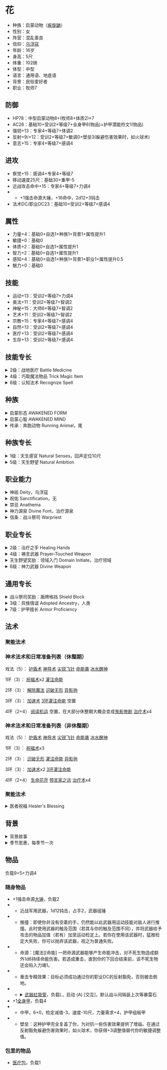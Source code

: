 # 花

- 种族：启蒙动物（[疾旋鼬](https://2e.aonprd.com/Monsters.aspx?ID=1621#:~:text=Damibwas%20are%20domesticated%20hounds%20capable,underwater%20with%20grace%20and%20speed.)）
- 性别：女
- 阵营：混乱善良
- 信仰：[乌浮寇](https://pf2.huijiwiki.com/wiki/%E4%B9%8C%E6%B5%AE%E5%AF%87)
- 年龄：16岁
- 身高：5尺
- 体重：102磅
- 体型：中型
- 语言：通用语、地底语
- 背景：民俗爱好者
- 职业：牧师7

## 防御

- HP78：中型启蒙动物8+(牧师8+体质2)*7
- AC26：基础10+受训2+等级7+全身甲6(物品)+护甲潜能符文1(物品)
- 强韧+13：专家4+等级7+体调2
- 反射+9/+12：受训2+等级7+敏调0+壁垒3(躲避伤害效果时，如火球术)
- 意志+15：专家4+等级7+感调4

## 进攻

- 察觉+15：感调4+专家4+等级7
- 移动速度25尺：基础30+重甲-5
- 近战攻击命中+15：专家4+等级7+力调4
- - +1强击命源大锤，+16命中，2d12+3钝击
- 法术DC/职业DC23：基础10+受训2+等级7+感调4

## 属性

- 力量+4：基础0+自选1+种族1+背景1+属性提升1
- 敏捷+0：基础0
- 体质+2：基础0+自选1+属性提升1
- 智力+2：基础0+自选1+属性提升1
- 感知+4：基础0+自选1+种族1+背景1+职业1+属性提升0.5
- 魅力+0：基础0

## 技能

- 运动+13：受训2+等级7+力调4
- 奥法+11：受训2+等级7+智调2
- 神秘+15：大师6+等级7+智调2
- 艺术+11：受训2+等级7+智调2
- 宗教+15：专家4+等级7+感调4
- 自然+13：受训2+等级7+感调4
- 医疗+13：受训2+等级7+感调4
- 生存+13：受训2+等级7+感调4

## 技能专长

<details>
<summary>
2级：战地医疗 Battle Medicine
</summary>

[通用][治疗][操作][技能]

先决条件 医疗技能的熟练度达到受训

需求 你持握或穿戴着医疗工具

即使在激战中你也能包扎好伤口。尝试一次医疗检定，DC与治疗伤势相同，并且恢复相应数额的生命值。这么做不会移除受伤状态。和治疗伤势一样，如果你的熟练度达到最低要求，也可以用更高的DC尝试检定。目标随后将在1天内免疫你的战地医疗。这不会让目标免疫治疗伤势，也不会在其它情况下视为治疗伤势。
</details>

<details>
<summary>
4级：巧取魔法物品 Trick Magic Item 
</summary>

[通用][操作][技能]

先决条件 奥法、自然、神秘或宗教技能受训

你调查一件你通常情况下无法使用的魔法物品，尝试绕过限制暂时启动它。举例而言，本专长可允许战士用魔杖施法，法师用卷轴施放一个不在奥术列表中的法术。你必须了解物品被启动后的作用，否则就无法尝试巧取魔法物品。

用与该物品的魔法根源相匹配的技能进行检定，若你在尝试用物品施法，则与列表中有目标法术的根源相匹配的技能进行检定。奥术相关技能为奥法，原能相关技能为自然，异能相关技能为神秘，神术相关技能为宗教，有魔法特征但没有某项根源特征的物品可用上述四个技能中的任何一个。GM根据物品等级决定DC（或许会根据具体物品和情况做出调整）。

若你启动一件需要法术攻击调整值或法术DC的魔法物品，并且你无法施放对应根源的法术，则用你的等级加上智力、感知或魅力中最高的调整值，作为熟练度加值。若你在与物品根源相关的技能上的熟练度达到大师，改为获得受训熟练加值；若达到传奇，改为获得专家熟练加值。

- 成功 你可以消耗当前回合的其余动作来启动该物品，如同你可以正常使用它。
- 失败 你无法使用该物品，本回合无法再尝试巧取该魔法物品，但你可以在后续回合再尝试。
- 大失败 你无法使用该物品，并且无法再尝试巧取该魔法物品，直到下次进行每日准备。
</details>

<details>
<summary>
6级：认知法术 Recognize Spell 
</summary>

[通用][秘密][技能]

先决条件 奥法、自然、神秘或宗教技能受训

触发 视觉线内的生物施放一个你未准备或不在你法术库内的法术，或者一个陷阱或类似物件施放这类法术。你必须意识到法术被施放。

若你在该法术根源的相应技能上受训，并且该法术是个2环或更低环的常见法术，则你可以自动识别它（依然掷骰以尝试获得大成功，但你不会获得比成功更差的结果）。若你的技能熟练度达到专家，自动识别的法术最高环级提高到4环；若达到大师，提高到6环；若达到传奇，提高到10环。根据被施放的法术根源，GM暗骰奥法、自然、神秘或宗教检定。若你未在该技能上受训，则无法获得比失败更好的结果。

- 大成功 你正确识别出法术，并且在对抗它的豁免检定或AC上获得+1环境加值。
- 成功 你正确识别出法术。
- 失败 你未能识别出法术。
- 大失败 你将法术错认为另一个法术，由GM选择。
</details>

## 种族

<details>
<summary>
启蒙形态 AWAKENED FORM
</summary>

启蒙改变了你的形态，使你可以用语言说话，用双腿站立。你可以穿戴，持握，持用和使用物品。你如使用肢体来操作物品以及使用多少条肢体由你和你的GM决定，但你遵循的规则如同有两只手的类人生物。
</details>

<details>
<summary>
启蒙心智 AWAKENED MIND
</summary>

启蒙改变了你的心智。你不再是动物，但你仍然可以向你的同种动物提问，并从之获得答案，并且可以对你的同种动物使用交涉技能。通过回忆你的本能，你可以让自己被影响动物的法术和其他效果影响，如同你仍是动物一样。
</details>

<details>
<summary>
传承：奔跑动物 Running Animal，尾
</summary>

你是一种适合在陆地上高速奔跑的动物。通常你像狗一样用四肢奔跑，但也可以像袋鼠，鸸鹋或企鹅一样用两腿奔跑。 你具有30尺陆地速度，以及一种任选的动物攻击（通常为爪，颚，或尾；见边栏）。

尾：1d6钝击，娴熟，摔绊，无武装
</details>

## 种族专长

<details>
<summary>
1级：天生感官 Natural Senses，回声定位10尺
</summary>

[启蒙动物]

即便是在启蒙之后，仍然保持着敏锐的动物感官。从下列感官中选择适应你动物种类的一项：黑暗视觉，回声定位10尺，昏暗视觉，灵敏嗅觉（模糊感官）30尺，或则震颤感知（模糊感官）30尺。（回声定位允许你在所列范围内使用听觉作为精确感官。）如果你的动物种类通常没有特定类型的感官，你无法从此专长获得该感官。
</details>

<details>
<summary>
5级：天生野望 Natural Ambition
</summary>

[人类]

先决条件 启蒙心智

你从小就壮志勃勃，并且为了出人头地一直在努力奋斗，这让你在你所选择的职业领域上的进步卓越。你获得你自身职业的一个1级职业专长。你必须满足该专长的先决条件，你仅能在创建角色阶段延后选取该专长，以满足所选职业专长的先决条件。
</details>

## 职业能力

<details>
<summary>
神祇 Deity，乌浮寇
</summary>

作为牧师，你是一位你尊崇祂超过世间一切存在的神祇的凡人侍仆。在开拓者中最常见的神祇信仰在信仰中给出，一并列出的还有祂们的典范，关注范畴以及你作为这位神祇牧师所能获得的增益。你的神祇会为你一项技能以及该神祇的偏好武器上赋予受训熟练度。

你的神祇还会将法术加入到你的法术列表当中。只要你的牧师等级可以准备该环级的法术，你就可以如正常准备神术法术列表中的法术一般准备这些法术。且当你以此法准备它们时，即使这些法术通常不在神术法术列表当中，也会被视为神术法术。

偏好武器：大锤

神祇法术：1环快速移动，3环加速术，6环巨龙形态

神祇技能：运动
</details>

<details>
<summary>
祝佑 Sanctification，无
</summary>

根据你的神祇，祂赐下的祝佑会令你变得圣洁或邪秽。这会赋予你圣洁或邪秽特征，投身到波及各位面一切灵魂的善恶永恒斗争之中，并且可能会影响到其它能力。若你的神祇允许你“选择”圣洁或邪秽，你可以自由选择其一，而若你的神祇“要求”圣洁或邪秽，则你自动获得相应特征。如果你因为某种原因获得了对立的特征，你失去先前的特征直到完成一次赎罪术仪式。
</details>

<details>
<summary>
禁忌 Anathema
</summary>

与你神祇的理念根基相违背的行径是你信仰的禁忌。学习或施放禁忌法术，犯下禁忌行为或是使用禁忌物品都会让你失去自己神祇的恩惠。

对于那些不允许圣洁祝佑的神祇而言，施放圣洁法术很可能是一项禁忌。类似地，施放其它违背了你信仰目的与教条的法术会干扰你与自己神祇的连接。举例而言，施放法术来创造不死生物对于死亡女神法莱斯玛而言是禁忌。许多触犯禁忌的行为并不会完整列写在神祇的正式数据表上。对于一些擦边行为，你和你的GM应当商讨敲定哪些行为会触犯禁忌。

如果你触犯自己神祇禁忌的次数积累到一定程度，你会失去与自己神祇连接带来的魔法能力。而GM会决定你将失去哪些职业特征，通常而言其中会包括你的神力源泉和所有的牧师施法能力。只有通过举行赎罪术仪式来忏悔罪孽后你才能重新获得这些能力。

典范：拥抱变化与未来，用灵活掌控逆境，为他人带去自由与进步

禁忌：让自己与周围的环境停滞不前，把蛋压碎，污言秽语、恶语伤人
</details>

<details>
<summary>
神力源泉 Divine Font，治疗源泉
</summary>

经由你神祇的祝福，你获得了额外的法术来引导名为命能的生命力量或是它名为虚能的对立面。当你每日准备你的法术时，你可以准备额外的伤害术或治疗术法术，这取决于你的神祇。你神祇为你提供的神力源泉法术列写在第35-39页，你神祇的神力源泉条目中；若同时列出二者，则你可以在伤害术与治疗术中择一获得。一旦你做出选择，你就无法在没有神力介入的情况下更改神力源泉。

治疗源泉：你每日获得四个等同于你牧师法术位中最高环级的额外法术位。你只能在这些法术位当中准备治疗术法术。在5级时，额外法术位数目提高到五个，在15级时则提高到六个。
</details>

<details>
<summary>
信条：战斗祭司 Warpriest
</summary>

你在修会中接受了更多军事信条的训练，同时专注于法术与战斗。
- 第一信条（1级）：你在轻甲和中甲上受训，并且在强韧豁免上的熟练度提升到专家。你获得盾牌格挡通用专长，这是一个可以使用盾牌减少伤害的反应动作。如果你的神祇的偏好武器是简易武器或无武装攻击，你获得简单致命牧师专长。在13级时，如果你获得神力庇护职业能力，你在轻甲和中甲熟练度还会提升至专家。
- 第二信条（3级）： 你在军用武器上受训。
- 第三信条（7级）：你在你的神祇的偏好武器、简易武器和无武装攻击上的熟练度提升到专家。当你使用你的神祇的偏好武器在攻击检定中成功重击时，该武器的重击专精效果生效；此时你可以使用你的法术DC来替代你的职业DC。
- 第四信条（11级）：你在法术攻击调整值和法术DC上的熟练度提升至专家。
- 第五信条（15级）：你在强韧豁免上的熟练度提升至大师。当你在强韧豁免中掷出成功，你改为获得大成功。
- 最终信条（19级）：你在你神祇的偏好武器，法术攻击调整值和法术DC上的熟练度提升至大师。
</details>

## 职业专长

<details>
<summary>
2级：治疗之手 Healing Hands
</summary>

[牧师]

先决条件 治疗源泉

你的命能变得更加生机勃勃，滋养体魄。当你施放治疗术时，你掷d10而非d8。
</details>

<details>
<summary>
4级：祷言武器 Prayer-Touched Weapon
</summary>

[罕见][牧师][先知]

先决条件 神术施法，你追随一个善良神祇

频率 每轮1次

需求 你的上一个动作是施展一道非戏法的神术法术

你将神祇赋予你的神圣能量灌注进一件你持握的武器中。直到你的回合结束，该武器造成额外1d6正能量伤害。和通常一样，正能量只能伤害不死生物和有负能量治疗特性的生物。
</details>

<details>
<summary>
天生野望奖励：领域入门 Domain Initiate，治疗领域
</summary>

[牧师]

你的神祇赋予你一个与其力量相关的特殊法术。从你神祇的领域列表中，选择一个领域—一种包含于你信仰中并尤为引起你兴趣的主题。你获得该领域的初始领域法术，这是一种该领域独有而其它牧师不可用的法术。

施放聚能法术需要消耗1聚能点，你的初始聚能池拥有1点聚能点。你在每日准备时重新填满聚能池，并且在通过花费10分钟向你的神祇祈祷或是经由其它方式为祂的事业服务来使用再聚能行动后，也可以恢复1聚能点。

和戏法一样，聚能法术会自动升阶到你等级的一半，向上取整。聚能法术无需也无法使用法术位施放。你聚能池中的最大聚能点等同于你掌握的聚能法术数量，但上限为3点。关于聚能法术的完整规则在第298页给出。
</details>

<details>
<summary>
6级：神力武器 Divine Weapon
</summary>

[牧师]

触发 你在自己的回合中使用一个神术法术位施放了法术。

频率 每回合一次

你抽取残余的法术能量灌注到手中持用的武器当中。直到你的回合结束，该武器造成额外的1d4精魂伤害。若你具有圣洁特征或邪秽特征，使用该武器进行的打击会获得相同特征，且对具有对立特征的生物造成的额外伤害提升至2d4。
</details>

## 通用专长

<details>
<summary>
战斗祭司奖励：盾牌格挡 Shield Block
</summary>

[通用]

反应动作

触发：你已举起盾牌，并将要受到攻击造成的物理伤害（钝击、穿刺或挥砍）。

你眼疾手快地调整盾牌位置，接下一次猛击。你的盾牌为你减免等于盾牌硬度的伤害值。你和盾牌均会受到其余的伤害，这可能导致盾牌破损或被摧毁。
</details>

<details>
<summary>
3级：异族情谊 Adopted Ancestry，人类
</summary>

[通用]

你深谙另一个族裔的文化和传统，其原因可能是你在这个族裔当中出生并长大成人、或者与其成员有深交或恋情。选择一个常见族裔或另一个你有许可（access）的族裔。除了角色本身族裔的专长之外，你还可以从所选族裔的族裔专长列表中选取专长，前提是你不缺少这些专长需要用到的生理特征，具体由GM定夺。
</details>

<details>
<summary>
7级：护甲擅长 Armor Proficiency
</summary>

[通用]

你的轻型护甲熟练度变为受训。若你已在轻型护甲上受训，则中型护甲熟练度变为受训。若轻型和中型护甲都已受训，则重型护甲熟练度变为受训。达到13级后，你在这种护甲类型上的熟练度变为专家。

特殊 你可以多次选取本专长。每次都会按照上文所述，在更重一档的护甲上受训。
</details>

<!--

专长规划：

1（族裔）：回声定位
2（技能、职业）：治疗之手
3（通用）：异族情谊
4（技能、职业）：祷言武器
5（族裔）：天生野望（领域入门，治疗）
6（技能、职业）：神力武器
7（通用）：护甲擅长（重甲）
8（技能、职业）：狂热奔涌
9（族裔）：多才多艺（女巫）
10（技能、职业）：战时补给
11（通用）：惊奇先攻
12（技能、职业）：神力抗驳

技能规划：

1：辨识异相
2：战地医疗
3：+自然
4：自然疗法
5：+神秘
6：迅速辨识
7：+自然
8：认知法术
9：+神秘
10：破除诅咒
11：+宗教
12：动物朋友

-->

## 法术

### 聚能法术

### 神术法术和日常准备列表（休整期）

戏法（5）：
[护盾术](https://pf2.huijiwiki.com/wiki/%E6%8A%A4%E7%9B%BE%E6%9C%AF)
[神导术](https://pf2.huijiwiki.com/wiki/%E7%A5%9E%E5%AF%BC%E6%9C%AF)
[尖锐飞针](https://pf2.huijiwiki.com/wiki/%E5%B0%96%E9%94%90%E9%A3%9E%E9%92%88)
[命能袭](https://pf2.huijiwiki.com/wiki/%E5%91%BD%E8%83%BD%E8%A2%AD)
[冰水醒神](https://pf2.huijiwiki.com/wiki/%E5%86%B0%E6%B0%B4%E9%86%92%E7%A5%9E)

1环（3）：
[祝福术](https://pf2.huijiwiki.com/wiki/%E7%A5%9D%E7%A6%8F%E6%9C%AF)x2
[灌注命能](https://pf2.huijiwiki.com/wiki/%E7%81%8C%E6%B3%A8%E5%91%BD%E8%83%BD)

2环（3）：
[解除魔法](https://pf2.huijiwiki.com/wiki/%E8%A7%A3%E9%99%A4%E9%AD%94%E6%B3%95)
[识破无形](https://pf2.huijiwiki.com/wiki/%E8%AF%86%E7%A0%B4%E6%97%A0%E5%BD%A2)
[异影驹](https://pf2.huijiwiki.com/wiki/%E5%BC%82%E5%BD%B1%E9%A9%B9)

3环（3）：
[加速术](https://pf2.huijiwiki.com/wiki/%E5%8A%A0%E9%80%9F%E6%9C%AF)
[3环灌注命能](https://pf2.huijiwiki.com/wiki/%E7%81%8C%E6%B3%A8%E5%91%BD%E8%83%BD)
空置

4环（2+4）
[阅读机运](https://pf2.huijiwiki.com/wiki/%E9%98%85%E8%AF%BB%E6%9C%BA%E8%BF%90)
空置，在大部分休整期大概会变成[鬼影惨剧](https://pf2.huijiwiki.com/wiki/%E9%AC%BC%E5%BD%B1%E6%83%A8%E5%89%A7)
[治疗术](https://pf2.huijiwiki.com/wiki/%E6%B2%BB%E7%96%97%E6%9C%AF)x4

### 神术法术和日常准备列表（非休整期）

戏法（5）：
[护盾术](https://pf2.huijiwiki.com/wiki/%E6%8A%A4%E7%9B%BE%E6%9C%AF)
[神导术](https://pf2.huijiwiki.com/wiki/%E7%A5%9E%E5%AF%BC%E6%9C%AF)
[尖锐飞针](https://pf2.huijiwiki.com/wiki/%E5%B0%96%E9%94%90%E9%A3%9E%E9%92%88)
[命能袭](https://pf2.huijiwiki.com/wiki/%E5%91%BD%E8%83%BD%E8%A2%AD)
[冰水醒神](https://pf2.huijiwiki.com/wiki/%E5%86%B0%E6%B0%B4%E9%86%92%E7%A5%9E)

1环（3）：
[祝福术](https://pf2.huijiwiki.com/wiki/%E7%A5%9D%E7%A6%8F%E6%9C%AF)x3

2环（3）：
[识破无形](https://pf2.huijiwiki.com/wiki/%E8%AF%86%E7%A0%B4%E6%97%A0%E5%BD%A2)
[灌注命能](https://pf2.huijiwiki.com/wiki/%E7%81%8C%E6%B3%A8%E5%91%BD%E8%83%BD)
[异影驹](https://pf2.huijiwiki.com/wiki/%E5%BC%82%E5%BD%B1%E9%A9%B9)

3环（3）：
[加速术](https://pf2.huijiwiki.com/wiki/%E5%8A%A0%E9%80%9F%E6%9C%AF)x2
[3环灌注命能](https://pf2.huijiwiki.com/wiki/%E7%81%8C%E6%B3%A8%E5%91%BD%E8%83%BD)

4环（2+4）
[生命花开](https://pf2.huijiwiki.com/wiki/%E7%94%9F%E5%91%BD%E8%8A%B1%E5%BC%80)
[预言家之运](https://pf2.huijiwiki.com/wiki/%E9%A2%84%E8%A8%80%E5%AE%B6%E4%B9%8B%E8%BF%90)
[治疗术](https://pf2.huijiwiki.com/wiki/%E6%B2%BB%E7%96%97%E6%9C%AF)x4

### 聚能法术

<details>
<summary>
医者祝福 Healer's Blessing 
</summary>

[罕见][牧师][专注][聚能]

射程 30尺；目标 1个自愿生物；

持续 1分钟

你的言语祝福生物，令其与命能的联结更为紧密。当目标从治疗法术恢复生命值时，它额外恢复2生命值。

目标仅会因为医者祝福从某个治疗法术第一次恢复生命值时恢复额外生命值，因此在持续时间中重复造成治疗的法术也只会恢复一次额外生命值。

升阶（+1） 额外恢复的生命值增加2点。
</details>

## 背景

<details>
<summary>
背景故事
</summary>

花是一只出生在一个不知道由谁创造的半位面里面的疾旋鼬。这里有许许多多各种各样的动物，不多的居民，以及半位面当前的主人，一棵古老的大树。由于半位面里的时间流逝非常缓慢，许多离开半位面旅行的住民都再也不会回来了，这里的居民越来越少。无聊的大树决定每隔一段时间就启蒙一只动物，可以陪它和剩下不多的居民一起聊聊天。

花被启蒙之后仍然是一只无忧无虑整天玩耍的疾旋鼬，毕竟呆在一个半位面里实在也没什么事可做。花和叫做星的少女聊了很多，在故事和书本中了解了很多芒吉文化。最让花感兴趣的是芒吉神祇乌浮寇，祂主张蜕变——不要安于现状，而是谋求变化和发展，而这正是花需要的。花决定离开半位面去了解这个叫做格拉里昂的大世界，去追寻这位神祇的教义。

花和大树以及星感谢并道别之后，从传送门离开了半位面，到达了芒吉莽原的树林里。花开始四处旅行，但非常糟糕的运气让她把第一个目的地选成了玛扎利。在玛扎利，木乃伊瓦尔克纳刚刚苏醒，被瓦尔克纳的天火统治的玛扎利明显不会欢迎一只外来的疾旋鼬加入。在花被丢了出去之后，花打听到在星球上芒吉莽原对面的天夏人会更喜欢狐狸一些。于是花制定了一个远大的目标——先去阿维斯坦，在路上通过传播乌浮寇的恩典来收集路费，然后坐船前往天夏。

到达了天夏的花发现虽然这里的人不怎么讨厌狐狸，但都对一只会说话的狐狸敬而远之，虽然偶尔能拿到给自己的类似贡品的食物，但花很难结交到什么朋友，积累什么财富，更别提传播乌浮寇的教义了。

不过花还是没有放弃旅行，她开始在天夏大陆四处转悠并参观天夏的各种寺庙建筑，终于在某个冬天前往谭杉寺的小路上被绊倒之后摔晕在了风雪里。再次醒来的时候，花发现自己已经躺在温暖的房间里，一个叫做蝶的美少女正在照顾自己。在惊讶于花会说话之后（虽然也许还有什么期待，但花是不会变成美少女的）和治疗能力之后，蝶邀请花住在这里帮忙做菜烧饭和治疗镇民。心存感激的花爽快地答应了，并开始尝试融入柳岸镇的生活。她的主要生活是在九耳神社帮忙治疗不谨慎的村民的伤口，没事做的时候也可以就站在神社里面摇摇摆摆，当作一只狐狸形状的吉祥物。

后来花才听说到谭杉寺已经废弃了并有鬼魂之类的不死生物在游荡，有些庆幸自己实际上没进去，又有些怀疑她是不是在接近的时候已经被，按照镇民的说法，‘诅咒’了呢？花决定开始仔细调查柳岸镇本地的民俗和传言，分辨哪些是真的哪些是假的——花相信只有打破这些神秘的邪恶，才能让柳岸镇踏上繁荣发展的道路。花要做的第一件事就是看看这个叫做“重现节”的活动是不是真的能起作用，于是决定亲自去参加一下。
</details>

<details>
<summary>
季节恩惠，每季节一次
</summary>

自由动作

触发 你将要为回忆知识做出任意检定；

效果 你具有一种洞察力，随着你回忆起了一个古老的寓言，模糊的传说，或适合手头主题的故事。此次回忆知识失去秘密特征。提高一级你回忆知识检定结果的成功度。
</details>

## 物品

负载9=5+力调4

### 随身物品

- +1强击命源[大锤](https://pf2.huijiwiki.com/wiki/%E5%A4%A7%E9%94%A4)，负载2
- - 近战军用武器，1d12钝击，占手2，武器组锤
- - 推撞：即使你并没有空着的手，仍然能以此武器用运动技能对敌人进行推撞。此时使用武器的触及范围（若其与你的触及范围不同），并将武器给予攻击的物品加值（若有）加至运动检定上。若你在使用该武器时，猛推检定大失败，你可以抛弃该武器，视之为普通失败。
- - 命源：[魔法][命能] 一把命源武器能够产生命能冲击，对不死生物造成额外1d6持续命能伤害。若造成重击，直到你的下回合结束前，该不死生物还会陷入力竭1。
- - 重击专精效果：目标必须成功通过你的职业DC的反射豁免，否则被击倒地。
- - <details><summary><a href="https://pf2.huijiwiki.com/wiki/%E6%AD%A6%E5%99%A8%E8%99%B9%E5%90%B8%E7%AE%A1">武器虹吸管</a>，负载L，启动 (A) [交互]，默认战斗间隔装上次等暴雷石</summary>这组管子沿着武器的打击面蜿蜒而下，用于输送炼金炸弹的能量。以一个交互动作，一个单独的次等炼金炸弹可以被安装在武器虹吸管上。炸弹必须是能造成能量伤害的，例如强酸瓶、炽火胶、瓶装闪电、霜冻瓶或暴雷石。在接下来用武器进行的三次攻击中，除了正常的武器伤害外，还能造成炸弹伤害类型的1d4伤害。如果在做出第一次攻击之后，第二次和第三次攻击没有在1分钟内做出，炸弹的能量就会被浪费掉。这些攻击不会造成炸弹的溅射伤害或其他特殊效果，也不会被任何增幅或修改炸弹效果的能力影响。在武器上添加虹吸管会破坏武器的平衡，导致武器的多重攻击惩罚比原来多1点（通常第二次攻击-6，第三次攻击-11；灵巧武器的话第二次攻击-5，第三次攻击-10）。</details>
- +1[全身甲](https://pf2.huijiwiki.com/wiki/%E5%85%A8%E8%BA%AB%E7%94%B2)，负载4
- - 中甲，6+0，检定减值-3，速度-10尺，力量需求+4，护甲组板甲
- - 壁垒：这种护甲完全复盖了你，为对抗一些伤害效果提供了增益。在通过反射豁免躲避伤害效果时，如火球术，你获得+3调整值替代你的敏捷调整值。

### 包里的物品

- [医疗包](https://2e.aonprd.com/Equipment.aspx?ID=2727)，负载1
